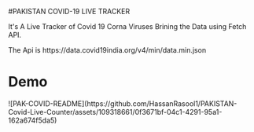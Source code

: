 #PAKISTAN COVID-19 LIVE TRACKER 

<P>It's A Live Tracker of Covid 19 Corna Viruses Brining the Data using Fetch API.</P>
<P>The Api is https://data.covid19india.org/v4/min/data.min.json </P>

<h1>Demo</h1>
![PAK-COVID-README](https://github.com/HassanRasool1/PAKISTAN-Covid-Live-Counter/assets/109318661/0f3671bf-04c1-4291-95a1-162a674f5da5)
